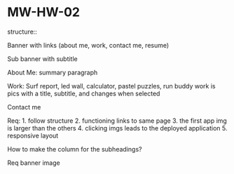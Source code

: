 # MW-HW-02

structure::

Banner with links (about me, work, contact me, resume)

Sub banner with subtitle

About Me: summary paragraph

Work: Surf report, led wall, calculator, pastel puzzles, run buddy
    work is pics with a title, subtitle, and changes when selected

Contact me

Req:
    1. follow structure
    2. functioning links to same page
    3. the first app img is larger than the others
    4. clicking imgs leads to the deployed application
    5. responsive layout


How to make the column for the subheadings?

Req banner image